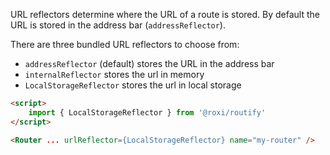 URL reflectors determine where the URL of a route is stored.
By default the URL is stored in the address bar (`addressReflector`).

There are three bundled URL reflectors to choose from:
- `addressReflector` (default) stores the URL in the address bar
- `internalReflector` stores the url in memory
- `LocalStorageReflector` stores the url in local storage

```html
<script>
    import { LocalStorageReflector } from '@roxi/routify'
</script>

<Router ... urlReflector={LocalStorageReflector} name="my-router" />
```
